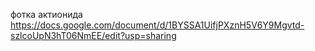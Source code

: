 фотка актионида https://docs.google.com/document/d/1BYSSA1UifjPXznH5V6Y9Mgvtd-szlcoUpN3hT06NmEE/edit?usp=sharing
